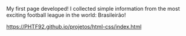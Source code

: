My first page developed!
I collected simple information from the most exciting football league in the world: Brasileirão!

https://PHTF92.github.io/projetos/html-css/index.html
